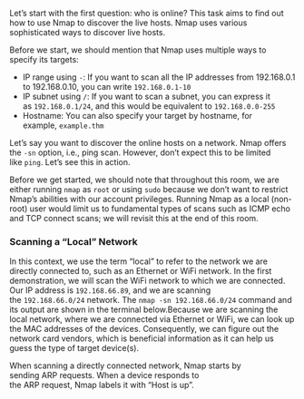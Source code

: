 Let’s start with the first question: who is online? This task aims to find out how to use Nmap to discover the live hosts. Nmap uses various sophisticated ways to discover live hosts.

Before we start, we should mention that Nmap uses multiple ways to specify its targets:

- IP range using `-`: If you want to scan all the IP addresses from 192.168.0.1 to 192.168.0.10, you can write `192.168.0.1-10`
- IP subnet using `/`: If you want to scan a subnet, you can express it as `192.168.0.1/24`, and this would be equivalent to `192.168.0.0-255`
- Hostname: You can also specify your target by hostname, for example, `example.thm`

Let’s say you want to discover the online hosts on a network. Nmap offers the `-sn` option, i.e., ping scan. However, don’t expect this to be limited like `ping`. Let’s see this in action.

Before we get started, we should note that throughout this room, we are either running `nmap` as `root` or using `sudo` because we don’t want to restrict Nmap’s abilities with our account privileges. Running Nmap as a local (non-root) user would limit us to fundamental types of scans such as ICMP echo and TCP connect scans; we will revisit this at the end of this room.

### Scanning a “Local” Network

In this context, we use the term “local” to refer to the network we are directly connected to, such as an Ethernet or WiFi network. In the first demonstration, we will scan the WiFi network to which we are connected. Our IP address is `192.168.66.89`, and we are scanning the `192.168.66.0/24` network. The `nmap -sn 192.168.66.0/24` command and its output are shown in the terminal below.Because we are scanning the local network, where we are connected via Ethernet or WiFi, we can look up the MAC addresses of the devices. Consequently, we can figure out the network card vendors, which is beneficial information as it can help us guess the type of target device(s).

When scanning a directly connected network, Nmap starts by sending ARP requests. When a device responds to the ARP request, Nmap labels it with “Host is up”.